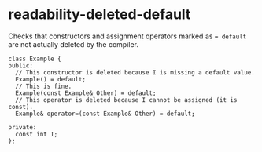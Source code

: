 readability-deleted-default
===========================

Checks that constructors and assignment operators marked as `= default`
are not actually deleted by the compiler.

    class Example {
    public:
      // This constructor is deleted because I is missing a default value.
      Example() = default;
      // This is fine.
      Example(const Example& Other) = default;
      // This operator is deleted because I cannot be assigned (it is const).
      Example& operator=(const Example& Other) = default;

    private:
      const int I;
    };
